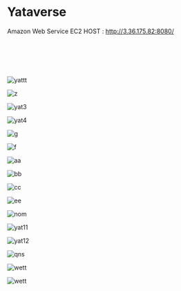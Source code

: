 # Yataverse

Amazon Web Service EC2 HOST : http://3.36.175.82:8080/

<br><br><br><br>


![yattt](https://user-images.githubusercontent.com/88410343/146653518-64d1e8ad-17ad-4d11-bb45-73ec711e71df.png)

![z](https://user-images.githubusercontent.com/88410343/146653997-780b6677-88ff-4e19-ba0c-a73f5f257e80.png)

![yat3](https://user-images.githubusercontent.com/88410343/146626586-2a7cb8ba-d507-4b40-a16d-619899842515.png)

![yat4](https://user-images.githubusercontent.com/88410343/146626588-d1ecfc0d-8602-4ef3-bdd5-f85fdfd798fe.png)

![g](https://user-images.githubusercontent.com/88410343/146653967-705bc669-da05-476b-9d83-28403a6e527c.png)

![f](https://user-images.githubusercontent.com/88410343/146653920-5d158fa0-59df-4192-b77d-f34b91459743.png)

![aa](https://user-images.githubusercontent.com/88410343/146653808-af2f49f1-293b-4a89-83fa-8015553c75bb.png)

![bb](https://user-images.githubusercontent.com/88410343/146653843-31b3acbd-5d2d-4989-962f-7d0259dec0b9.png)

![cc](https://user-images.githubusercontent.com/88410343/146653899-d7d0a23e-28da-46e3-922c-8bb1846e957b.png)

![ee](https://user-images.githubusercontent.com/88410343/146653901-b38acfe8-ddd3-474c-b8d1-2db12c377ef4.png)

![nom](https://user-images.githubusercontent.com/88410343/146653581-159a6244-cef3-42db-ad7b-304250652796.png)

![yat11](https://user-images.githubusercontent.com/88410343/146626600-14837684-0c3c-44aa-bad3-d2f9d18a871d.png)

![yat12](https://user-images.githubusercontent.com/88410343/146626602-1eed1056-72ae-4705-a953-fd4bd5823095.png)

![qns](https://user-images.githubusercontent.com/88410343/146653651-2689c43b-0445-454f-8cd2-b0f34800611e.png)

![wett](https://user-images.githubusercontent.com/88410343/146668040-ff7f0af7-2231-4b1d-97aa-72eddebd1efc.png)

![wett](https://user-images.githubusercontent.com/88410343/146668177-96349f27-886b-40c6-a3c4-d304a228af03.png)
